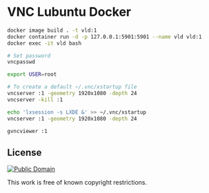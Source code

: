 # VNC Lubuntu Docker

```sh
docker image build . -t vld:1
docker container run -d -p 127.0.0.1:5901:5901 --name vld vld:1
docker exec -it vld bash
```

```sh
# Set password
vncpasswd

export USER=root

# To create a default ~/.vnc/xstartup file
vncserver :1 -geometry 1920x1080 -depth 24
vncserver -kill :1

echo 'lxsession -s LXDE &' >> ~/.vnc/xstartup
vncserver :1 -geometry 1920x1080 -depth 24
```

```sh
gvncviewer :1
```

## License

[![Public Domain](http://i.creativecommons.org/p/mark/1.0/88x31.png)](http://creativecommons.org/publicdomain/mark/1.0/ "license")

This work is free of known copyright restrictions.
